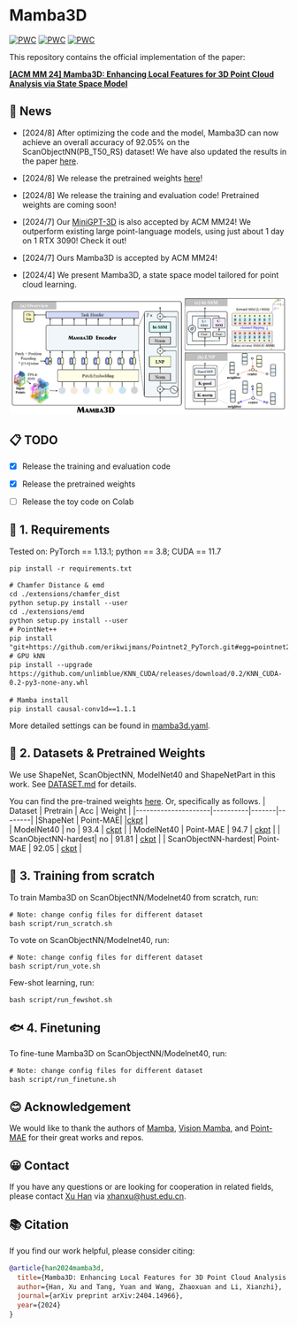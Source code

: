 # Mamba3D 

[![PWC](https://img.shields.io/endpoint.svg?url=https://paperswithcode.com/badge/mamba3d-enhancing-local-features-for-3d-point/supervised-only-3d-point-cloud-classification)](https://paperswithcode.com/sota/supervised-only-3d-point-cloud-classification?p=mamba3d-enhancing-local-features-for-3d-point)
[![PWC](https://img.shields.io/endpoint.svg?url=https://paperswithcode.com/badge/mamba3d-enhancing-local-features-for-3d-point/3d-point-cloud-classification-on-modelnet40)](https://paperswithcode.com/sota/3d-point-cloud-classification-on-modelnet40?p=mamba3d-enhancing-local-features-for-3d-point)
[![PWC](https://img.shields.io/endpoint.svg?url=https://paperswithcode.com/badge/mamba3d-enhancing-local-features-for-3d-point/3d-point-cloud-classification-on-scanobjectnn)](https://paperswithcode.com/sota/3d-point-cloud-classification-on-scanobjectnn?p=mamba3d-enhancing-local-features-for-3d-point)

This repository contains the official implementation of the paper:

[**[ACM MM 24] Mamba3D: Enhancing Local Features for 3D Point Cloud Analysis via State Space Model**](https://arxiv.org/abs/2404.14966)


## 📰 News
- [2024/8] After optimizing the code and the model, Mamba3D can now achieve an overall accuracy of 92.05% on the ScanObjectNN(PB_T50_RS) dataset! We have also updated the results in the paper [here](https://arxiv.org/abs/2404.14966).
- [2024/8] We release the pretrained weights [here](https://huggingface.co/hanx/Mamba3D)!
- [2024/8] We release the training and evaluation code! Pretrained weights are coming soon!
- [2024/7] Our [MiniGPT-3D](https://github.com/tangyuan96/minigpt-3d) is also accepted by ACM MM24! We outperform existing large point-language models, using just about 1 day on 1 RTX 3090! Check it out!
- [2024/7] Ours Mamba3D is accepted by ACM MM24!

- [2024/4] We present Mamba3D, a state space model tailored for point cloud learning.
<div style="text-align: center">
<img src="media/mamba3d_total_v2.png" />
</div>


## 📋 TODO
- [x] Release the training and evaluation code
- [x] Release the pretrained weights
- [ ] Release the toy code on Colab


## 🎒 1. Requirements
Tested on:
PyTorch == 1.13.1;
python == 3.8;
CUDA == 11.7

```
pip install -r requirements.txt
```

```
# Chamfer Distance & emd
cd ./extensions/chamfer_dist
python setup.py install --user
cd ./extensions/emd
python setup.py install --user
# PointNet++
pip install "git+https://github.com/erikwijmans/Pointnet2_PyTorch.git#egg=pointnet2_ops&subdirectory=pointnet2_ops_lib"
# GPU kNN
pip install --upgrade https://github.com/unlimblue/KNN_CUDA/releases/download/0.2/KNN_CUDA-0.2-py3-none-any.whl

# Mamba install
pip install causal-conv1d==1.1.1
```

More detailed settings can be found in [mamba3d.yaml](./mamba3d.yaml).

## 🧾 2. Datasets & Pretrained Weights

We use ShapeNet, ScanObjectNN, ModelNet40 and ShapeNetPart in this work. See [DATASET.md](./DATASET.md) for details.

You can find the pre-trained weights [here](https://huggingface.co/hanx/Mamba3D).
Or, specifically as follows.
| Dataset             | Pretrain | Acc   | Weight |
|---------------------|----------|-------|--------|
|ShapeNet             | Point-MAE|    |[ckpt](https://huggingface.co/hanx/Mamba3D/blob/main/pretrain_pointmae/ckpt-last.pth)   |  
| ModelNet40          | no       | 93.4  | [ckpt](https://huggingface.co/hanx/Mamba3D/blob/main/modelnet40_scratch_93.4/ckpt-best.pth)    |
| ModelNet40          | Point-MAE | 94.7  | [ckpt](https://huggingface.co/hanx/Mamba3D/blob/main/modelnet40_pointmae_94.7/ckpt-best.pth)    |
| ScanObjectNN-hardest| no       | 91.81 | [ckpt](https://huggingface.co/hanx/Mamba3D/blob/main/scanobjectnn_hardest_scratch_91.81/ckpt-best-91.8.pth)    |
| ScanObjectNN-hardest| Point-MAE | 92.05 | [ckpt](https://huggingface.co/hanx/Mamba3D/blob/main/scanobjectnn_hardest_pointmae_92.05/ckpt-best.pth)    |

## 🥧 3. Training from scratch

To train Mamba3D on ScanObjectNN/Modelnet40 from scratch, run:
```
# Note: change config files for different dataset
bash script/run_scratch.sh
```

To vote on ScanObjectNN/Modelnet40, run:
```
# Note: change config files for different dataset
bash script/run_vote.sh
```
Few-shot learning, run:
```
bash script/run_fewshot.sh
```

<!-- ## 🐟 4. Pretraining & Finetuning -->
## 🐟 4. Finetuning
<!-- To pre-train Mamba3D on ShapeNet, run:

```
# Note: change config files for different dataset
bash script/run_pretrain.sh
# or
CUDA_VISIBLE_DEVICES=<GPU> python main.py --config cfgs/pretrain.yaml --exp_name <output_file_name>
``` -->
To fine-tune Mamba3D on ScanObjectNN/Modelnet40, run:
```
# Note: change config files for different dataset
bash script/run_finetune.sh
```

## 😊 Acknowledgement
We would like to thank the authors of [Mamba](https://github.com/state-spaces/mamba), [Vision Mamba](https://github.com/hustvl/Vim), and [Point-MAE](https://github.com/Pang-Yatian/Point-MAE) for their great works and repos.

## 😀 Contact
If you have any questions or are looking for cooperation in related fields, please contact [Xu Han](https://xhanxu.github.io/) via xhanxu@hust.edu.cn. 

## 📚 Citation
If you find our work helpful, please consider citing:
```bibtex
@article{han2024mamba3d,
  title={Mamba3D: Enhancing Local Features for 3D Point Cloud Analysis via State Space Model},
  author={Han, Xu and Tang, Yuan and Wang, Zhaoxuan and Li, Xianzhi},
  journal={arXiv preprint arXiv:2404.14966},
  year={2024}
}
```
